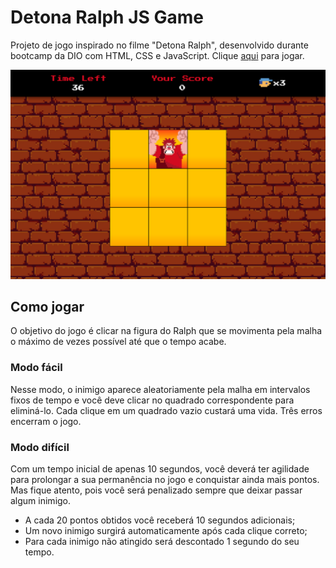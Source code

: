 # Detona Ralph JS Game

Projeto de jogo inspirado no filme "Detona Ralph", desenvolvido durante bootcamp da DIO com HTML, CSS e JavaScript. Clique [aqui](https://brunaeloisa.github.io/detona-ralph-js/) para jogar.

![Jogo](./src/images/game-screen.png)

## Como jogar

O objetivo do jogo é clicar na figura do Ralph que se movimenta pela malha o máximo de vezes possível até que o tempo acabe.

### Modo fácil

Nesse modo, o inimigo aparece aleatoriamente pela malha em intervalos fixos de tempo e você deve clicar no quadrado correspondente para eliminá-lo. Cada clique em um quadrado vazio custará uma vida. Três erros encerram o jogo.

### Modo difícil

Com um tempo inicial de apenas 10 segundos, você deverá ter agilidade para prolongar a sua permanência no jogo e conquistar ainda mais pontos. Mas fique atento, pois você será penalizado sempre que deixar passar algum inimigo.

- A cada 20 pontos obtidos você receberá 10 segundos adicionais;
- Um novo inimigo surgirá automaticamente após cada clique correto;
- Para cada inimigo não atingido será descontado 1 segundo do seu tempo.